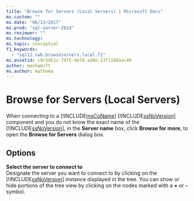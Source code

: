 ```yaml
---
title: "Browse for Servers (Local Servers) | Microsoft Docs"
ms.custom: ""
ms.date: "06/13/2017"
ms.prod: "sql-server-2014"
ms.reviewer: ""
ms.technology:
ms.topic: conceptual
f1_keywords: 
  - "sql12.swb.browseservers.local.f1"
ms.assetid: c9c5db1c-79f5-4e79-a36e-13f118daac46
author: mashamsft
ms.author: mathoma
---
```

# Browse for Servers (Local Servers)
  When connecting to a [!INCLUDE[msCoName](../includes/msconame-md.md)] [!INCLUDE[ssNoVersion](../includes/ssnoversion-md.md)] component and you do not know the exact name of the [!INCLUDE[ssNoVersion](../includes/ssnoversion-md.md)], in the **Server name** box, click **Browse for more**, to open the **Browse for Servers** dialog box.  
  
## Options  
 **Select the server to connect to**  
 Designate the server you want to connect to by clicking on the [!INCLUDE[ssNoVersion](../includes/ssnoversion-md.md)] instance displayed in the tree. You can show or hide portions of the tree view by clicking on the nodes marked with a **+** or **-** symbol.  
  
  
